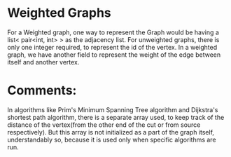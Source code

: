 # Weighted Graphs

For a Weighted graph, one way to represent the Graph would be having a list< pair<int, int> > as the adjacency list. For unweighted graphs, there is only one integer required, to represent the id of the vertex. In a weighted graph, we have another field to represent the weight of the edge between itself and another vertex. 

# Comments: 

In algorithms like Prim's Minimum Spanning Tree algorithm and Dijkstra's shortest path algorithm, there is a separate array used, to keep track of the distance of the vertex(from the other end of the cut or from source respectively). But this array is not initialized as a part of the graph itself, understandably so, because it is used only when specific algorithms are run. 
